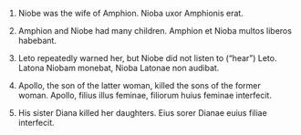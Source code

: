 1. Niobe was the wife of Amphion.
  Nioba uxor Amphionis erat. 

2. Amphion and Niobe had many children.
  Amphion et Nioba multos liberos habebant. 

3. Leto repeatedly warned her, but Niobe did not listen to (“hear”) Leto. 
  Latona Niobam monebat, Nioba Latonae non audibat.

4. Apollo, the son of the latter woman, killed the sons of the former woman.
  Apollo, filius illus feminae, filiorum huius feminae interfecit. 

5. His sister Diana killed her daughters.
  Eius sorer Dianae euius filiae interfecit. 
